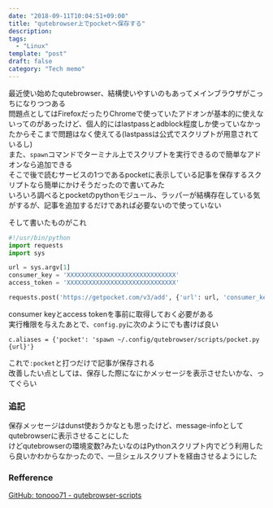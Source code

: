 ```yaml
---
date: "2018-09-11T10:04:51+09:00"
title: "qutebrowser上でpocketへ保存する"
description: 
tags: 
  - "Linux"
template: "post"
draft: false
category: "Tech memo"
---
```


最近使い始めたqutebrowser、結構使いやすいのもあってメインブラウザがこっちになりつつある  
問題点としてはFirefoxだったりChromeで使っていたアドオンが基本的に使えないってのがあったけど、個人的にはlastpassとadblock程度しか使っていなかったからそこまで問題はなく使えてる(lastpassは公式でスクリプトが用意されているし)  
また、`spawn`コマンドでターミナル上でスクリプトを実行できるので簡単なアドオンなら追加できる  
そこで後で読むサービスの1つであるpocketに表示している記事を保存するスクリプトなら簡単にかけそうだったので書いてみた  
いろいろ調べるとpocketのpythonモジュール、ラッパーが結構存在している気がするが、記事を追加するだけであれば必要ないので使っていない  

そして書いたものがこれ  

```python
#!/usr/bin/python
import requests
import sys

url = sys.argv[1]
consumer_key = 'XXXXXXXXXXXXXXXXXXXXXXXXXXXXXX'
access_token = 'XXXXXXXXXXXXXXXXXXXXXXXXXXXXXX'

requests.post('https://getpocket.com/v3/add', {'url': url, 'consumer_key': consumer_key, 'access_token': access_token})
```
  
consumer keyとaccess tokenを事前に取得しておく必要がある  
実行権限を与えたあとで、`config.py`に次のようにでも書けば良い  

```
c.aliases = {'pocket': 'spawn ~/.config/qutebrowser/scripts/pocket.py {url}'}
```

これで`:pocket`と打つだけで記事が保存される  
改善したい点としては、保存した際になにかメッセージを表示させたいかな、ってぐらい

### 追記

保存メッセージはdunst使おうかなとも思ったけど、message-infoとしてqutebrowserに表示させることにした  
けどqutebrowserの環境変数?みたいなのはPythonスクリプト内でどう利用したら良いかわからなかったので、一旦シェルスクリプトを経由させるようにした  

### Refference

[GitHub: tonooo71 - qutebrowser-scripts](https://github.com/tonooo71/qutebrowser-scripts)
